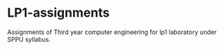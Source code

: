 # LP1-assignments
Assignments of Third year computer engineering for lp1 laboratory under SPPU syllabus.
